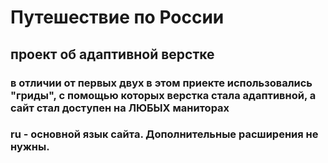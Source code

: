 # **Путешествие по России**
## проект об адаптивной верстке
### в отличии от первых двух в этом приекте использовались "гриды", с помощью которых верстка стала адаптивной, а сайт стал доступен на **ЛЮБЫХ** маниторах
### ru - основной язык сайта. Дополнительные расширения не нужны.